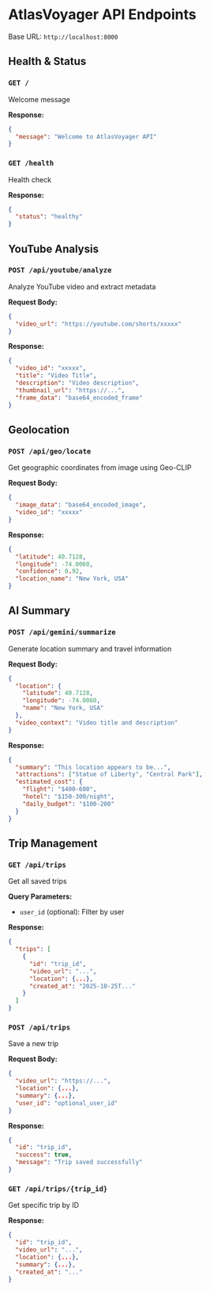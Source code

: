 # AtlasVoyager API Endpoints

Base URL: `http://localhost:8000`

## Health & Status

### `GET /`
Welcome message

**Response:**
```json
{
  "message": "Welcome to AtlasVoyager API"
}
```

### `GET /health`
Health check

**Response:**
```json
{
  "status": "healthy"
}
```

## YouTube Analysis

### `POST /api/youtube/analyze`
Analyze YouTube video and extract metadata

**Request Body:**
```json
{
  "video_url": "https://youtube.com/shorts/xxxxx"
}
```

**Response:**
```json
{
  "video_id": "xxxxx",
  "title": "Video Title",
  "description": "Video description",
  "thumbnail_url": "https://...",
  "frame_data": "base64_encoded_frame"
}
```

## Geolocation

### `POST /api/geo/locate`
Get geographic coordinates from image using Geo-CLIP

**Request Body:**
```json
{
  "image_data": "base64_encoded_image",
  "video_id": "xxxxx"
}
```

**Response:**
```json
{
  "latitude": 40.7128,
  "longitude": -74.0060,
  "confidence": 0.92,
  "location_name": "New York, USA"
}
```

## AI Summary

### `POST /api/gemini/summarize`
Generate location summary and travel information

**Request Body:**
```json
{
  "location": {
    "latitude": 40.7128,
    "longitude": -74.0060,
    "name": "New York, USA"
  },
  "video_context": "Video title and description"
}
```

**Response:**
```json
{
  "summary": "This location appears to be...",
  "attractions": ["Statue of Liberty", "Central Park"],
  "estimated_cost": {
    "flight": "$400-600",
    "hotel": "$150-300/night",
    "daily_budget": "$100-200"
  }
}
```

## Trip Management

### `GET /api/trips`
Get all saved trips

**Query Parameters:**
- `user_id` (optional): Filter by user

**Response:**
```json
{
  "trips": [
    {
      "id": "trip_id",
      "video_url": "...",
      "location": {...},
      "created_at": "2025-10-25T..."
    }
  ]
}
```

### `POST /api/trips`
Save a new trip

**Request Body:**
```json
{
  "video_url": "https://...",
  "location": {...},
  "summary": {...},
  "user_id": "optional_user_id"
}
```

**Response:**
```json
{
  "id": "trip_id",
  "success": true,
  "message": "Trip saved successfully"
}
```

### `GET /api/trips/{trip_id}`
Get specific trip by ID

**Response:**
```json
{
  "id": "trip_id",
  "video_url": "...",
  "location": {...},
  "summary": {...},
  "created_at": "..."
}
```
